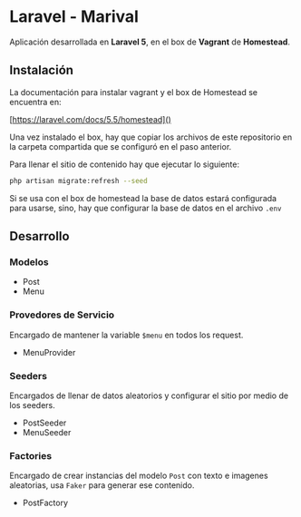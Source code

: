 # Laravel - Marival

Aplicación desarrollada en **Laravel 5**, en el box de **Vagrant** de **Homestead**.

## Instalación

La documentación para instalar vagrant y el box de Homestead se encuentra en:

[https://laravel.com/docs/5.5/homestead]()

Una vez instalado el box, hay que copiar los archivos de este repositorio en la carpeta compartida que se configuró en el paso anterior.

Para llenar el sitio de contenido hay que ejecutar lo siguiente:

```bash
php artisan migrate:refresh --seed
```

Si se usa con el box de homestead la base de datos estará configurada para usarse, sino, hay que configurar la base de datos en el archivo `.env`

## Desarrollo

### Modelos

* Post
* Menu

### Provedores de Servicio

Encargado de mantener la variable `$menu` en todos los request.

* MenuProvider

### Seeders

Encargados de llenar de datos aleatorios y configurar el sitio por medio de los seeders.

* PostSeeder
* MenuSeeder

### Factories

Encargado de crear instancias del modelo `Post` con texto e imagenes aleatorias, usa `Faker` para generar ese contenido.

* PostFactory